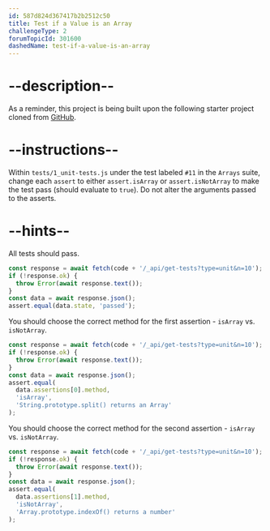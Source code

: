 ```yaml
---
id: 587d824d367417b2b2512c50
title: Test if a Value is an Array
challengeType: 2
forumTopicId: 301600
dashedName: test-if-a-value-is-an-array
---
```


# --description--

As a reminder, this project is being built upon the following starter project cloned from <a href="https://github.com/freeCodeCamp/boilerplate-mochachai/" target="_blank" rel="noopener noreferrer nofollow">GitHub</a>.

# --instructions--

Within `tests/1_unit-tests.js` under the test labeled `#11` in the `Arrays` suite, change each `assert` to either `assert.isArray` or `assert.isNotArray` to make the test pass (should evaluate to `true`). Do not alter the arguments passed to the asserts.

# --hints--

All tests should pass.

```js
const response = await fetch(code + '/_api/get-tests?type=unit&n=10');
if (!response.ok) {
  throw Error(await response.text());
}
const data = await response.json();
assert.equal(data.state, 'passed');
```

You should choose the correct method for the first assertion - `isArray` vs. `isNotArray`.

```js
const response = await fetch(code + '/_api/get-tests?type=unit&n=10');
if (!response.ok) {
  throw Error(await response.text());
}
const data = await response.json();
assert.equal(
  data.assertions[0].method,
  'isArray',
  'String.prototype.split() returns an Array'
);
```

You should choose the correct method for the second assertion - `isArray` vs. `isNotArray`.

```js
const response = await fetch(code + '/_api/get-tests?type=unit&n=10');
if (!response.ok) {
  throw Error(await response.text());
}
const data = await response.json();
assert.equal(
  data.assertions[1].method,
  'isNotArray',
  'Array.prototype.indexOf() returns a number'
);
```

